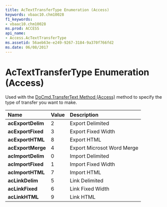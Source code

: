 ```yaml
---
title: AcTextTransferType Enumeration (Access)
keywords: vbaac10.chm10028
f1_keywords:
- vbaac10.chm10028
ms.prod: ACCESS
api_name:
- Access.AcTextTransferType
ms.assetid: 56aeb63e-e249-9267-3184-9a370f766fd2
ms.date: 06/08/2017
---
```



# AcTextTransferType Enumeration (Access)

Used with the [DoCmd.TransferText Method (Access)](docmd-transfertext-method-access.md) method to specify the type of transfer you want to make.



|**Name**|**Value**|**Description**|
|:-----|:-----|:-----|
|**acExportDelim**|2|Export Delimited|
|**acExportFixed**|3|Export Fixed Width|
|**acExportHTML**|8|Export HTML|
|**acExportMerge**|4|Export Microsot Word Merge|
|**acImportDelim**|0|Import Delimited|
|**acImportFixed**|1|Import Fixed Width|
|**acImportHTML**|7|Import HTML|
|**acLinkDelim**|5|Link Delimited|
|**acLinkFixed**|6|Link Fixed Width|
|**acLinkHTML**|9|Link HTML|

